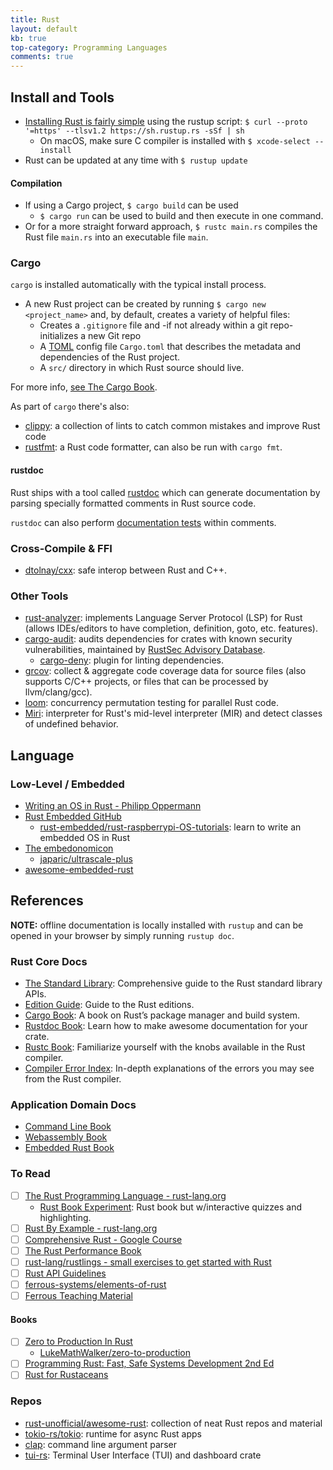 ```yaml
---
title: Rust
layout: default
kb: true
top-category: Programming Languages
comments: true
---
```


## Install and Tools

- [Installing Rust is fairly simple](https://www.rust-lang.org/tools/install) using the rustup script: `$ curl --proto '=https' --tlsv1.2 https://sh.rustup.rs -sSf | sh`
  + On macOS, make sure C compiler is installed with `$ xcode-select --install`
- Rust can be updated at any time with `$ rustup update`
 
#### Compilation

- If using a Cargo project, `$ cargo build` can be used
  + `$ cargo run` can be used to build and then execute in one command.
- Or for a more straight forward approach, `$ rustc main.rs` compiles the Rust file `main.rs` into an executable file `main`.

### Cargo

`cargo` is installed automatically with the typical install process.

- A new Rust project can be created by running `$ cargo new <project_name>` and, by default, creates a variety of helpful files:
  + Creates a `.gitignore` file and -if not already within a git repo- initializes a new Git repo
  + A [TOML](https://toml.io/) config file `Cargo.toml` that describes the metadata and dependencies of the Rust project.
  + A `src/` directory in which Rust source should live.

For more info, [see The Cargo Book](https://doc.rust-lang.org/cargo/index.html).

As part of `cargo` there's also:
- [clippy](https://doc.rust-lang.org/clippy/): a collection of lints to catch common mistakes and improve Rust code
- [rustfmt](https://rust-lang.github.io/rustfmt/?version=master&search=): a Rust code formatter, can also be run with `cargo fmt`.

#### rustdoc

Rust ships with a tool called [rustdoc](https://doc.rust-lang.org/rustdoc/what-is-rustdoc.html) which can generate documentation by parsing specially formatted comments in Rust source code.

`rustdoc` can also perform [documentation tests](https://doc.rust-lang.org/rustdoc/write-documentation/documentation-tests.html) within comments.

### Cross-Compile & FFI

* [dtolnay/cxx](cxx.rs): safe interop between Rust and C++.

### Other Tools

* [rust-analyzer](https://rust-analyzer.github.io/): implements Language Server Protocol (LSP) for Rust (allows IDEs/editors to have completion, definition, goto, etc. features).
* [cargo-audit](https://github.com/RustSec/rustsec/tree/main/cargo-audit): audits dependencies for crates with known security vulnerabilities, maintained by [RustSec Advisory Database](https://rustsec.org/).
  * [cargo-deny](https://github.com/EmbarkStudios/cargo-deny): plugin for linting dependencies.
* [grcov](https://github.com/mozilla/grcov): collect & aggregate code coverage data for source files (also supports C/C++ projects, or files that can be processed by llvm/clang/gcc).
* [loom](https://github.com/tokio-rs/loom): concurrency permutation testing for parallel Rust code.
* [Miri](https://github.com/rust-lang/miri): interpreter for Rust's mid-level interpreter (MIR) and detect classes of undefined behavior.


## Language


### Low-Level / Embedded

* [Writing an OS in Rust - Philipp Oppermann](https://os.phil-opp.com/)
* [Rust Embedded GitHub](https://github.com/rust-embedded)
  + [rust-embedded/rust-raspberrypi-OS-tutorials](https://github.com/rust-embedded/rust-raspberrypi-OS-tutorials): learn to write an embedded OS in Rust
* [The embedonomicon](https://japaric.github.io/embedonomicon/preface.html)
  + [japaric/ultrascale-plus](https://github.com/japaric/ultrascale-plus/)
* [awesome-embedded-rust](https://github.com/rust-embedded/awesome-embedded-rust)


## References

**NOTE:** offline documentation is locally installed with `rustup` and can be opened in your browser by simply running `rustup doc`.


### Rust Core Docs

* [The Standard Library](https://doc.rust-lang.org/std/index.html): Comprehensive guide to the Rust standard library APIs.
* [Edition Guide](https://doc.rust-lang.org/edition-guide/): Guide to the Rust editions.
* [Cargo Book](https://doc.rust-lang.org/cargo/index.html): A book on Rust’s package manager and build system.
* [Rustdoc Book](https://doc.rust-lang.org/rustdoc/index.html): Learn how to make awesome documentation for your crate.
* [Rustc Book](https://doc.rust-lang.org/rustc/index.html): Familiarize yourself with the knobs available in the Rust compiler.
* [Compiler Error Index](https://doc.rust-lang.org/error-index.html): In-depth explanations of the errors you may see from the Rust compiler.

### Application Domain Docs

* [Command Line Book](https://rust-cli.github.io/book/index.html)
* [Webassembly Book](https://rustwasm.github.io/docs/book/)
* [Embedded Rust Book](https://doc.rust-lang.org/stable/embedded-book/)


### To Read

* [ ] [The Rust Programming Language - rust-lang.org](https://doc.rust-lang.org/book/)
  * [Rust Book Experiment](https://rust-book.cs.brown.edu/): Rust book but w/interactive quizzes and highlighting.
* [ ] [Rust By Example - rust-lang.org](https://doc.rust-lang.org/stable/rust-by-examle/)
* [ ] [Comprehensive Rust - Google Course](https://google.github.io/comprehensive-rust/)
* [ ] [The Rust Performance Book](https://nnethercote.github.io/perf-book/) 
* [ ] [rust-lang/rustlings - small exercises to get started with Rust](https://github.com/rust-lang/rustlings) 
* [ ] [Rust API Guidelines](https://rust-lang.github.io/api-guidelines/) 
* [ ] [ferrous-systems/elements-of-rust](https://github.com/ferrous-systems/elements-of-rust/blob/master/README.md) 
* [ ] [Ferrous Teaching Material](https://ferrous-systems.github.io/teaching-material/index.html)

#### Books

* [ ] [Zero to Production In Rust](https://www.zero2prod.com/)
  + [LukeMathWalker/zero-to-production](https://github.com/LukeMathWalker/zero-to-production)
* [ ] [Programming Rust: Fast, Safe Systems Development 2nd Ed](https://www.amazon.com/dp/1492052590/ref=nodl_)
* [ ] [Rust for Rustaceans](https://nostarch.com/rust-rustaceans)

### Repos

* [rust-unofficial/awesome-rust](https://github.com/rust-unofficial/awesome-rust): collection of neat Rust repos and material
* [tokio-rs/tokio](https://github.com/tokio-rs/tokio): runtime for async Rust apps
* [clap](https://github.com/clap-rs/clap): command line argument parser
* [tui-rs](https://github.com/fdehau/tui-rs): Terminal User Interface (TUI) and dashboard crate

